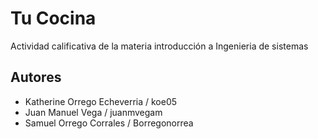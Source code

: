 # Tu Cocina
Actividad calificativa de la materia introducción a Ingenieria de sistemas

## Autores
- Katherine Orrego Echeverria / koe05
- Juan Manuel Vega / juanmvegam
- Samuel Orrego Corrales / Borregonorrea
